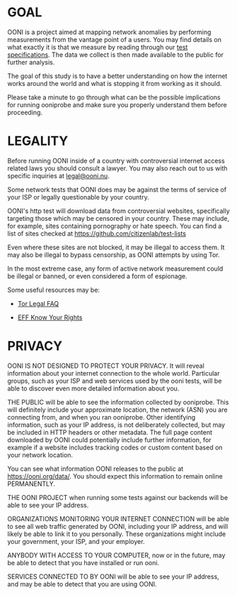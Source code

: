 # GOAL

OONI is a project aimed at mapping network anomalies by performing measurements
from the vantage point of a users.
You may find details on what exactly it is that we measure by reading through
our [test specifications](https://github.com/TheTorProject/ooni-spec/tree/master/test-specs).
The data we collect is then made available to the public for further analysis.

The goal of this study is to have a better understanding on how the internet
works around the world and what is stopping it from working as it should.

Please take a minute to go through what can be the possible implications for
running ooniprobe and make sure you properly understand them before proceeding.

# LEGALITY

Before running OONI inside of a country with controversial internet access
related laws you should consult a lawyer. You may also reach out to us with
specific inquiries at legal@ooni.nu.

Some network tests that OONI does may be against the terms of service of your
ISP or legally questionable by your country.

OONI's http test will download data from controversial websites,
specifically targeting those which may be censored in your country.
These may include, for example, sites containing pornography or hate
speech. You can find a list of sites checked at
https://github.com/citizenlab/test-lists

Even where these sites are not blocked, it may be illegal to access
them. It may also be illegal to bypass censorship, as OONI attempts by
using Tor.

In the most extreme case, any form of active network measurement could be
illegal or banned, or even considered a form of espionage.

Some useful resources may be:

* [Tor Legal FAQ](https://www.eff.org/torchallenge/faq.html)

* [EFF Know Your Rights](https://www.eff.org/issues/know-your-rights)

# PRIVACY

OONI IS NOT DESIGNED TO PROTECT YOUR PRIVACY. It will reveal information
about your internet connection to the whole world. Particular groups,
such as your ISP and web services used by the ooni tests, will be able
to discover even more detailed information about you.

THE PUBLIC will be able to see the information collected by ooniprobe.
This will definitely include your approximate location, the network
(ASN) you are connecting from, and when you ran ooniprobe. Other
identifying information, such as your IP address, is not deliberately
collected, but may be included in HTTP headers or other metadata. The
full page content downloaded by OONI could potentially include further
information, for example if a website includes tracking codes or custom
content based on your network location.

You can see what information OONI releases to the public at
https://ooni.org/data/. You should expect this information
to remain online PERMANENTLY.

THE OONI PROJECT when running some tests against our backends will be able to
see your IP address.

ORGANIZATIONS MONITORING YOUR INTERNET CONNECTION will be able to see
all web traffic generated by OONI, including your IP address, and will
likely be able to link it to you personally. These organizations might
include your government, your ISP, and your employer.

ANYBODY WITH ACCESS TO YOUR COMPUTER, now or in the future, may be able
to detect that you have installed or run ooni.

SERVICES CONNECTED TO BY OONI will be able to see your IP address, and
may be able to detect that you are using OONI.
